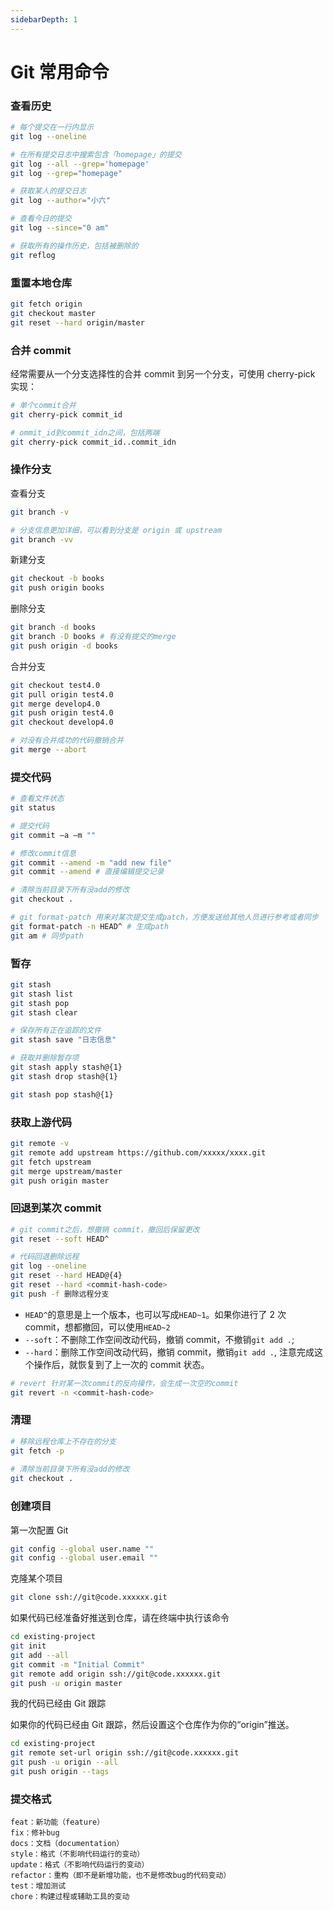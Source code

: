 ```yaml
---
sidebarDepth: 1
---
```


# Git 常用命令

### 查看历史

```sh
# 每个提交在一行内显示
git log --oneline

# 在所有提交日志中搜索包含「homepage」的提交
git log --all --grep='homepage'
git log --grep="homepage"

# 获取某人的提交日志
git log --author="小六"

# 查看今日的提交
git log --since="0 am"

# 获取所有的操作历史，包括被删除的
git reflog
```

### 重置本地仓库

```sh
git fetch origin
git checkout master
git reset --hard origin/master
```

### 合并 commit

经常需要从一个分支选择性的合并 commit 到另一个分支，可使用 cherry-pick 实现：

```sh
# 单个commit合并
git cherry-pick commit_id

# ommit_id到commit_idn之间，包括两端
git cherry-pick commit_id..commit_idn
```

### 操作分支

查看分支

```sh
git branch -v

# 分支信息更加详细，可以看到分支是 origin 或 upstream
git branch -vv
```

新建分支

```sh
git checkout -b books
git push origin books
```

删除分支

```sh
git branch -d books
git branch -D books # 有没有提交的merge
git push origin -d books
```

合并分支

```sh
git checkout test4.0
git pull origin test4.0
git merge develop4.0
git push origin test4.0
git checkout develop4.0

# 对没有合并成功的代码撤销合并
git merge --abort
```

### 提交代码

```sh
# 查看文件状态
git status

# 提交代码
git commit –a –m ""

# 修改commit信息
git commit --amend -m "add new file"
git commit --amend # 直接编辑提交记录

# 清除当前目录下所有没add的修改
git checkout .

# git format-patch 用来对某次提交生成patch，方便发送给其他人员进行参考或者同步
git format-patch -n HEAD^ # 生成path
git am # 同步path
```

### 暂存

```sh
git stash
git stash list
git stash pop
git stash clear

# 保存所有正在追踪的文件
git stash save "日志信息"

# 获取并删除暂存项
git stash apply stash@{1}
git stash drop stash@{1}

git stash pop stash@{1}
```

### 获取上游代码

```sh
git remote -v
git remote add upstream https://github.com/xxxxx/xxxx.git
git fetch upstream
git merge upstream/master
git push origin master
```

### 回退到某次 commit

```sh
# git commit之后，想撤销 commit，撤回后保留更改
git reset --soft HEAD^

# 代码回退删除远程
git log --oneline
git reset --hard HEAD@{4}
git reset --hard <commit-hash-code>
git push -f 删除远程分支
```

- `HEAD^`的意思是上一个版本，也可以写成`HEAD~1`。如果你进行了 2 次 commit，想都撤回，可以使用`HEAD~2`
- `--soft`：不删除工作空间改动代码，撤销 commit，不撤销`git add .`;
- `--hard`：删除工作空间改动代码，撤销 commit，撤销`git add .`, 注意完成这个操作后，就恢复到了上一次的 commit 状态。

```sh
# revert 针对某一次commit的反向操作，会生成一次空的commit
git revert -n <commit-hash-code>
```

### 清理

```sh
# 移除远程仓库上不存在的分支
git fetch -p
 
# 清除当前目录下所有没add的修改
git checkout .
```

### 创建项目

第一次配置 Git

```bash
git config --global user.name ""
git config --global user.email ""
```

克隆某个项目

```bash
git clone ssh://git@code.xxxxxx.git
```

如果代码已经准备好推送到仓库，请在终端中执行该命令

```bash
cd existing-project
git init
git add --all
git commit -m "Initial Commit"
git remote add origin ssh://git@code.xxxxxx.git
git push -u origin master
```

我的代码已经由 Git 跟踪

如果你的代码已经由 Git 跟踪，然后设置这个仓库作为你的“origin”推送。

```bash
cd existing-project
git remote set-url origin ssh://git@code.xxxxxx.git
git push -u origin --all
git push origin --tags
```

### 提交格式

```text
feat：新功能（feature）
fix：修补bug
docs：文档（documentation）
style：格式（不影响代码运行的变动）
update：格式（不影响代码运行的变动）
refactor：重构（即不是新增功能，也不是修改bug的代码变动）
test：增加测试
chore：构建过程或辅助工具的变动
```
